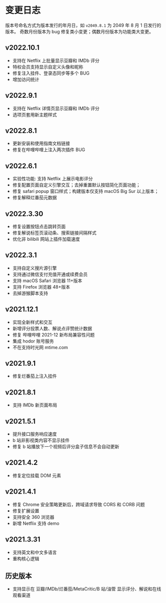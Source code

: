 # 变更日志

版本号命名方式为版本发行的年月日，如 `v2049.8.1` 为 2049 年 8 月 1 日发行的版本。
奇数月份版本为 bug 修复类小变更；偶数月份版本为功能类大变更。

## v2022.10.1

- 支持在 Netflix 上批量显示豆瓣和 IMDb 评分
- 特权会员支持显示自定义头像和昵称
- 修复注入挂件、登录态同步等多个 BUG
- 增加访问统计

## v2022.9.1

- 支持在 Netflix 详情页显示豆瓣和 IMDb 评分
- 选项页套用新主题样式

## v2022.8.1

- 更新安装和使用指南文档链接
- 修复在哔哩哔哩上注入两次插件 BUG

## v2022.6.1

- 实验性功能: 支持 Netflix 上展示电影评分
- 修复配置页面自定义引擎交互；去掉重置默认按钮简化页面功能；
- 修复 safari popup 窗口样式；构建版本仅支持 macOS Big Sur 以上版本；
- 修复解释烂番茄元数据

## v2022.3.30

- 修复设置按钮点击跳转页面
- 修复解说标签页滚动条、搜索链接间隔样式
- 优化非 bilibili 网站上插件加载速度

## v2022.3.1

- 支持自定义搜片源引擎
- 支持通过微信支付充值开通或续费会员
- 支持 macOS Safari 浏览器 11+版本
- 支持 Firefox 浏览器 48+版本
- 去掉游猴脚本支持

## v2021.12.1

- 实现全新样式和交互
- 新增评分投票人数、解说点评赞统计数据
- 修复 哔哩哔哩 2021-12 新布局兼容性问题
- 集成 hodor 账号服务
- 不在支持时光网 mtime.com

## v2021.9.1

- 修复烂番茄上注入挂件

## v2021.8.1

- 支持 IMDb 新页面布局

## v2021.5.1

- 提升接口服务响应速度
- b 站非影视类内容不显示挂件
- 修复 b 站播放下一个视频后评分盒子信息不会自动更新

## v2021.4.2

- 修复定位挂载 DOM 元素

## v2021.4.1

- 修复 Chrome 安全策略更新后，跨域请求导致 CORS 和 CORB 问题
- 修复扩展设置
- 支持安全 360 浏览器
- 新增 Netflix 支持 demo

## v2021.3.31

- 支持英文和中文多语言
- 重构核心逻辑

## 历史版本

- 支持显示在 豆瓣/IMDb/烂番茄/MetaCritic/B 站/油管 显示评分、解说和在线观看渠道
